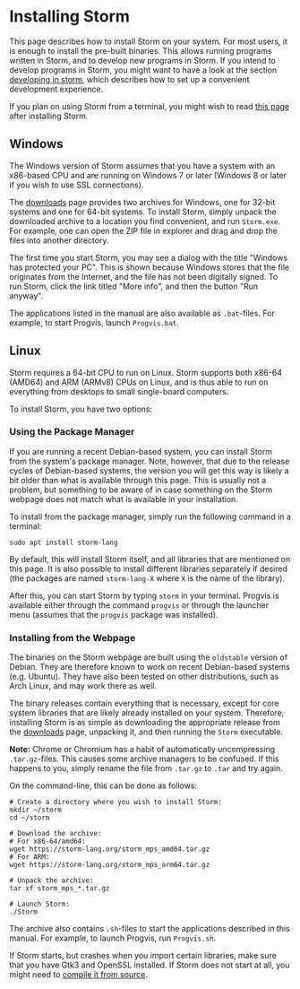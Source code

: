 Installing Storm
================

This page describes how to install Storm on your system. For most users, it is enough to install the
pre-built binaries. This allows running programs written in Storm, and to develop new programs in
Storm. If you intend to develop programs in Storm, you might want to have a look at the section
[developing in storm](md:/Getting_Started/Developing_in_Storm), which describes how to set up a
convenient development experience.

If you plan on using Storm from a terminal, you might wish to read
[this page](md:/Getting_Started/Running_Storm/In_a_Terminal) after installing Storm.


Windows
-------

The Windows version of Storm assumes that you have a system with an x86-based CPU and are running on
Windows 7 or later (Windows 8 or later if you wish to use SSL connections).

The [downloads](md:/Downloads) page provides two archives for Windows, one for 32-bit systems and
one for 64-bit systems. To install Storm, simply unpack the downloaded archive to a location you
find convenient, and run `Storm.exe`. For example, one can open the ZIP file in explorer and drag
and drop the files into another directory.

The first time you start Storm, you may see a dialog with the title "Windows has protected your PC".
This is shown because Windows stores that the file originates from the Internet, and the file has
not been digitally signed. To run Storm, click the link titled "More info", and then the button "Run
anyway".

The applications listed in the manual are also available as `.bat`-files. For example, to start
Progvis, launch `Progvis.bat`.


Linux
-----

Storm requires a 64-bit CPU to run on Linux. Storm supports both x86-64 (AMD64) and ARM (ARMv8) CPUs
on Linux, and is thus able to run on everything from desktops to small single-board computers.

To install Storm, you have two options:

### Using the Package Manager

If you are running a recent Debian-based system, you can install Storm from the system's package
manager. Note, however, that due to the release cycles of Debian-based systems, the version you
will get this way is likely a bit older than what is available through this page. This is usually
not a problem, but something to be aware of in case something on the Storm webpage does not match
what is available in your installation.

To install from the package manager, simply run the following command in a terminal:

```
sudo apt install storm-lang
```

By default, this will install Storm itself, and all libraries that are mentioned on this page. It
is also possible to install different libraries separately if desired (the packages are named
`storm-lang-X` where `X` is the name of the library).

After this, you can start Storm by typing `storm` in your terminal. Progvis is available either
through the command `progvis` or through the launcher menu (assumes that the `progvis` package was
installed).


### Installing from the Webpage

The binaries on the Storm webpage are built using the `oldstable` version of Debian. They are
therefore known to work on recent Debian-based systems (e.g. Ubuntu). They have also been tested
on other distributions, such as Arch Linux, and may work there as well.

The binary releases contain everything that is necessary, except for core system libraries that
are likely already installed on your system. Therefore, installing Storm is as simple as
downloading the appropriate release from the [downloads](md:/Downloads) page, unpacking it, and
then running the `Storm` executable.

**Note:** Chrome or Chromium has a habit of automatically uncompressing `.tar.gz`-files. This
causes some archive managers to be confused. If this happens to you, simply rename the file from
`.tar.gz` to `.tar` and try again.

On the command-line, this can be done as follows:

```
# Create a directory where you wish to install Storm:
mkdir ~/storm
cd ~/storm

# Download the archive:
# For x86-64/amd64:
wget https://storm-lang.org/storm_mps_amd64.tar.gz
# For ARM:
wget https://storm-lang.org/storm_mps_arm64.tar.gz

# Unpack the archive:
tar xf storm_mps_*.tar.gz

# Launch Storm:
./Storm
```

The archive also contains `.sh`-files to start the applications described in this manual. For
example, to launch Progvis, run `Progvis.sh`.

If Storm starts, but crashes when you import certain libraries, make sure that you have Gtk3 and
OpenSSL installed. If Storm does not start at all, you might need to [compile it from
source](md:/Getting_Started/Developing_in_Storm/Compiling_from_Source).

